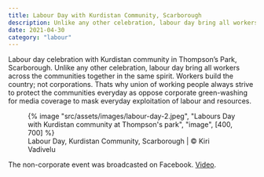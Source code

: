 ```yaml
---
title: Labour Day with Kurdistan Community, Scarborough
description: Unlike any other celebration, labour day bring all workers across the communities together in the same spirit
date: 2021-04-30
category: "labour"
---
```


Labour day celebration with Kurdistan community in Thompson’s Park, Scarborough. Unlike any other celebration, labour day bring all workers across the communities together in the same spirit. Workers build the country; not corporations. Thats why union of working people always strive to protect the communities everyday as oppose corporate green-washing for media coverage to mask everyday exploitation of labour and resources.

<!-- excerpt -->

<figure>
{% image "src/assets/images/labour-day-2.jpeg", "Labours Day with Kurdistan community at Thompson's park", "image", [400, 700] %}
<figcaption>Labour Day, Kurdistan Community, Scarborough | © Kiri Vadivelu</figcaption>
</figure>

The non-corporate event was broadcasted on Facebook. [Video](https://www.facebook.com/RadioPeshang2012/videos/694608471851267/).
